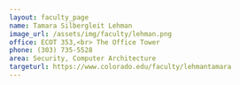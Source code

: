 ```yaml
---
layout: faculty_page
name: Tamara Silbergleit Lehman
image_url: /assets/img/faculty/lehman.png
office: ECOT 353,<br> The Office Tower
phone: (303) 735-5528
area: Security, Computer Architecture
targeturl: https://www.colorado.edu/faculty/lehmantamara
---
```


